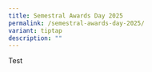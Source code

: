```yaml
---
title: Semestral Awards Day 2025
permalink: /semestral-awards-day-2025/
variant: tiptap
description: ""
---
```

<p>Test</p>